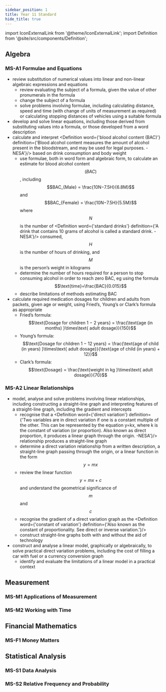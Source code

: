 ```yaml
---
sidebar_position: 1
title: Year 11 Standard
hide_title: true
---
```

import IconExternalLink from '@theme/IconExternalLink';
import Definition from '@site/src/components/Definition';

## Algebra<a to="https://educationstandards.nsw.edu.au/wps/portal/nesa/11-12/stage-6-learning-areas/stage-6-mathematics/mathematics-standard-2017"><IconExternalLink /></a>

### MS-A1 Formulae and Equations<a to="https://educationstandards.nsw.edu.au/wps/portal/nesa/11-12/stage-6-learning-areas/stage-6-mathematics/mathematics-standard-2017/content/1214"><IconExternalLink /></a>

* review substitution of numerical values into linear and non-linear algebraic expressions and equations
    * review evaluating the subject of a formula, given the value of other pronumerals in the formula
    * change the subject of a formula
    * solve problems involving formulae, including calculating distance, speed and time (with change of units of measurement as required) or calculating stopping distances of vehicles using a suitable formula
* develop and solve linear equations, including those derived from substituting values into a formula, or those developed from a word description
* calculate and interpret <Definition word={'blood alcohol content (BAC)'} definition={'Blood alcohol content measures the amount of alcohol present in the bloodstream, and may be used for legal purposes. -NESA'}/> based on drink consumption and body weight
    * use formulae, both in word form and algebraic form, to calculate an estimate for blood alcohol content $$(BAC)$$, including $$BAC_{Male} = \frac{10N−7.5H}{6.8M}$$ and $$BAC_{Female} = \frac{10N−7.5H}{5.5M}$$ where $$N$$ is the number of <Definition word={'standard drinks'} definition={'A drink that contains 10 grams of alcohol is called a standard drink. -NESA'}/> consumed, $$H$$ is the number of hours of drinking, and $$M$$ is the person’s weight in kilograms
    * determine the number of hours required for a person to stop consuming alcohol in order to reach zero BAC, eg using the formula $$\text{time}=\frac{BAC}{0.015}$$
    * describe limitations of methods estimating BAC
* calculate required medication dosages for children and adults from packets, given age or weight, using Fried’s, Young’s or Clark’s formula as appropriate
    * Fried’s formula: $$\text{Dosage for children 1 − 2 years} = \frac{\text{age (in months) }\times\text{ adult dosage}}{150}$$
    * Young’s formula: $$\text{Dosage for children 1 − 12 years} = \frac{\text{age of child (in years) }\times\text{ adult dosage}}{\text{age of child (in years) + 12}}$$
    * Clark’s formula: $$\text{Dosage} = \frac{\text{weight in kg }\times\text{ adult dosage}}{70}$$

### MS-A2 Linear Relationships
* model, analyse and solve problems involving linear relationships, including constructing a straight-line graph and interpreting features of a straight-line graph, including the gradient and intercepts
    * recognise that a <Definition word={'direct variation'} definition={'Two variables are in direct variation if one is a constant multiple of the other. This can be represented by the equation  y=kx, where k is the constant of variation (or proportion). Also known as direct proportion, it produces a linear graph through the origin. -NESA'}/> relationship produces a straight-line graph
    * determine a direct variation relationship from a written description, a straight-line graph passing through the origin, or a linear function in the form $$y=mx$$
    * review the linear function $$y=mx+c$$ and understand the geometrical significance of $$m$$ and $$c$$
    * recognise the gradient of a direct variation graph as the <Definition word={'constant of variation'} definition={'Also known as the constant of proportionality. See direct or inverse variation.'}/>
    * construct straight-line graphs both with and without the aid of technology
* construct and analyse a linear model, graphically or algebraically, to solve practical direct variation problems, including the cost of filling a car with fuel or a currency conversion graph
    * identify and evaluate the limitations of a linear model in a practical context

## Measurement

### MS-M1 Applications of Measurement

### MS-M2 Working with Time

## Financial Mathematics

### MS-F1 Money Matters

## Statistical Analysis

### MS-S1 Data Analysis

### MS-S2 Relative Frequency and Probability